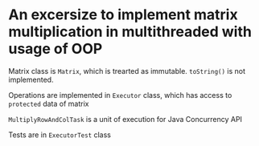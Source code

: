 # An excersize to implement matrix multiplication in multithreaded with usage of OOP

Matrix class is `Matrix`, which is trearted as immutable. `toString()` is not implemented.

Operations are implemented in `Executor` class, which has access to `protected` data of matrix

`MultiplyRowAndColTask` is a unit of execution for Java Concurrency API

Tests are in `ExecutorTest` class

